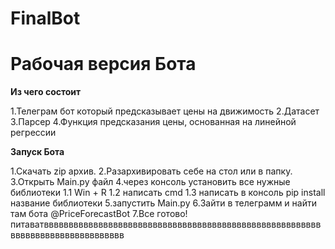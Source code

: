 # FinalBot

# Рабочая версия Бота

**Из чего состоит**

1.Телеграм бот который предсказывает цены на движимость
2.Датасет
3.Парсер
4.Функция предсказания цены, основанная на линейной регрессии

**Запуск Бота**

1.Скачать zip архив.
2.Разархивировать себе на стол или в папку.
3.Открыть Main.py файл
4.через консоль установить все нужные библиотеки 1.1 Win + R 1.2 написать cmd 1.3 написать в консоль pip install название библиотеки
5.запустить Main.py
6.Зайти в телеграмм и найти там бота @PriceForecastBot
7.Все готово!
питаватввввввввввввввввввввввввввввввввввввввввввввввввввввввввввввввввввввввввввввввв
